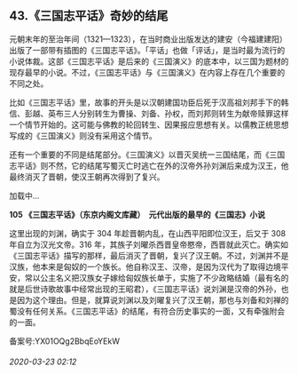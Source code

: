 ## 43.《三国志平话》奇妙的结尾


 元朝末年的至治年间（1321—1323），在当时商业出版发达的建安（今福建建阳）出版了一部带有插图的《三国志平话》。「平话」也做「评话」，是当时最为流行的小说体裁。这部《三国志平话》是后来的《三国演义》的底本中，以三国为题材的现存最早的小说。不过，《三国志平话》与《三国演义》在内容上存在几个重要的不同之处。
 



 比如《三国志平话》里，故事的开头是以汉朝建国功臣后死于汉高祖刘邦手下的韩信、彭越、英布三人分别转生为曹操、刘备、孙权，而刘邦则转生为献帝赎罪这样一个情节开始的。这可能与佛教的轮回转生、因果报应思想有关。以儒教正统思想写成的《三国演义》则没有采用这个情节。
 



 还有一个重要的不同是结尾部分。《三国演义》以晋灭吴统一三国结尾，而《三国志平话》则不然，它的结尾写蜀灭亡时逃亡在外的汉帝外孙刘渊后来成为汉王，他最终消灭了晋朝，使汉王朝再次得到了复兴。
 



![]()加载中...




**105 《三国志平话》（东京内阁文库藏）　元代出版的最早的《三国志》小说** 




 这里出现的刘渊，确实于 304 年趁晋朝内乱，在山西平阳即位汉王，后又于 308 年自立为汉光文帝。316 年，其族子刘曜杀西晋皇帝愍帝，西晋就此灭亡。确实如《三国志平话》描写的那样，最后消灭了晋朝，复兴了汉王朝。不过，刘渊并不是汉族，他本来是匈奴的一个族长。他自称汉王、汉帝，是因为汉代为了取得边境平安，常以公主名义把汉族女子嫁给匈奴族长单于，实施了不少政略结婚（最有名的就是后世诗歌故事中经常出现的王昭君），《三国志平话》说刘渊是汉帝的外孙，也是因为这个理由。但是，就算说刘渊以及刘曜复兴了汉王朝，那也与刘备和刘禅的蜀没有任何关系。《三国志平话》的结尾，有符合历史事实的一面，又有牵强附会的一面。
 



备案号:YX01OQg2BbqEoYEkW


###### 2020-03-23 02:12
